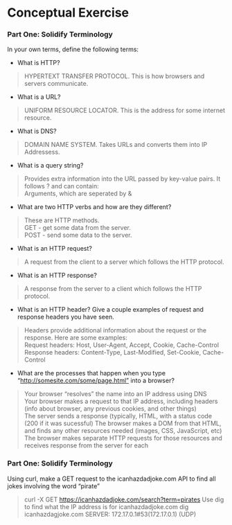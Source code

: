 # Conceptual Exercise

### Part One: Solidify Terminology
In your own terms, define the following terms:

- What is HTTP?
>HYPERTEXT TRANSFER PROTOCOL. This is how browsers and servers communicate. 
- What is a URL?
>UNIFORM RESOURCE LOCATOR. This is the address for some internet resource.
- What is DNS?
>DOMAIN NAME SYSTEM. Takes URLs and converts them into IP Addressess. 
- What is a query string?
>Provides extra information into the URL passed by key-value pairs. It follows ? and can contain:  
Arguments, which are seperated by &  

- What are two HTTP verbs and how are they different?
>These are HTTP methods.  
GET - get some data from the server.  
POST - send some data to the server.  
- What is an HTTP request?
> A request from the client to a server which follows the HTTP protocol. 
- What is an HTTP response?
> A response from the server to a client which follows the HTTP protocol.
- What is an HTTP header? Give a couple examples of request and response headers you have seen.
> Headers provide additional information about the request or the response. Here are some examples:  
Request headers: Host, User-Agent, Accept, Cookie, Cache-Control  
Response headers: Content-Type, Last-Modified, Set-Cookie, Cache-Control  
- What are the processes that happen when you type “http://somesite.com/some/page.html” into a browser?
>Your browser “resolves” the name into an IP address using DNS  
Your browser makes a request to that IP address, including headers (info about browser, any previous cookies, and other things)  
The server sends a response (typically, HTML, with a status code (200 if it was sucessful)
The browser makes a DOM from that HTML, and finds any other resources needed (images, CSS, JavaScript, etc)  
The browser makes separate HTTP requests for those resources and receives response from the server for each  

### Part One: Solidify Terminology
Using curl, make a GET request to the icanhazdadjoke.com API to find all jokes involving the word “pirate”
> curl -X GET https://icanhazdadjoke.com/search?term=pirates
Use dig to find what the IP address is for icanhazdadjoke.com
>dig icanhazdagjoke.com
>SERVER: 172.17.0.1#53(172.17.0.1) (UDP)
